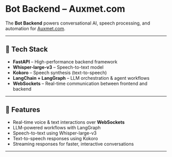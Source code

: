 # Bot Backend – Auxmet.com  

The **Bot Backend** powers conversational AI, speech processing, and automation for [Auxmet.com](https://auxmet.com).  

---

## 🚀 Tech Stack  
- **FastAPI** – High-performance backend framework  
- **Whisper-large-v3** – Speech-to-text model  
- **Kokoro** – Speech synthesis (text-to-speech)  
- **LangChain + LangGraph** – LLM orchestration & agent workflows  
- **WebSockets** – Real-time communication between frontend and backend  

---

## 📌 Features  
- Real-time voice & text interactions over **WebSockets**  
- LLM-powered workflows with LangGraph  
- Speech-to-text using Whisper-large-v3  
- Text-to-speech responses using Kokoro  
- Streaming responses for faster, interactive conversations  

---


